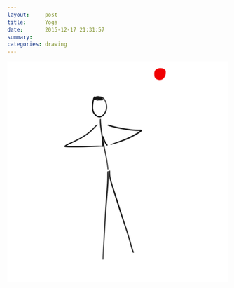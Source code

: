```yaml
---
layout:     post
title:      Yoga
date:       2015-12-17 21:31:57
summary:    
categories: drawing
---
```

![Yoga](/images/diary/Yoga.png "Yoga as an alternative.")
